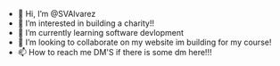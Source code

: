- 👋 Hi, I’m @SVAlvarez
- 👀 I’m interested in building a charity!!
- 🌱 I’m currently learning software devlopment 
- 💞️ I’m looking to collaborate on my website im building for my course!
- 📫 How to reach me DM'S if there is some dm here!!!

<!---
SVAlvarez/SVAlvarez is a ✨ special ✨ repository because its `README.md` (this file) appears on your GitHub profile.
You can click the Preview link to take a look at your changes.
--->
